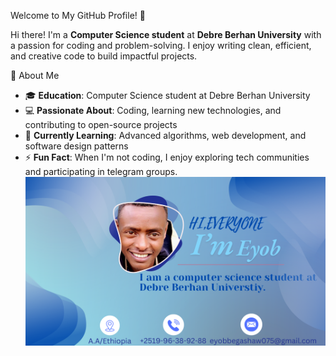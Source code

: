 Welcome to My GitHub Profile! 🌟

Hi there! I'm a **Computer Science student** at **Debre Berhan University** with a passion for coding and problem-solving. I enjoy writing clean, efficient, and creative code to build impactful projects.

🚀 About Me

- 🎓 **Education**: Computer Science student at Debre Berhan University
- 💻 **Passionate About**: Coding, learning new technologies, and contributing to open-source projects
- 🌱 **Currently Learning**: Advanced algorithms, web development, and software design patterns
- ⚡ **Fun Fact**: When I'm not coding, I enjoy exploring tech communities and participating in telegram groups.
![alt text](https://github.com/E-eyoab/eyoab/blob/main/Pink%20Gradient%20Aesthetic%20Elegant%20Beauty%20%26%20Fashion%20Youtube%20Banner%20(1).png.crdownload)
 
 
 
